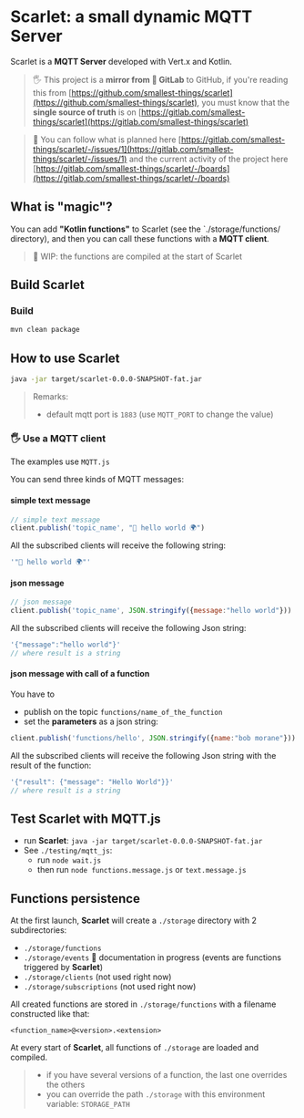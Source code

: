 # Scarlet: a small dynamic MQTT Server

Scarlet is a **MQTT Server** developed with Vert.x and Kotlin.

> 🖐️ This project is a **mirror from 🦊 GitLab** to GitHub, if you're reading this from [https://github.com/smallest-things/scarlet](https://github.com/smallest-things/scarlet), you must know that the **single source of truth** is on [https://gitlab.com/smallest-things/scarlet](https://gitlab.com/smallest-things/scarlet)

> 👀 You can follow what is planned here [https://gitlab.com/smallest-things/scarlet/-/issues/1](https://gitlab.com/smallest-things/scarlet/-/issues/1) and the current activity of the project here [https://gitlab.com/smallest-things/scarlet/-/boards](https://gitlab.com/smallest-things/scarlet/-/boards)


## What is "magic"?

You can add **"Kotlin functions"** to Scarlet (see the `./storage/functions/ directory), and then you can call these functions with a **MQTT client**.

> 🚧 WIP: the functions are compiled at the start of Scarlet

## Build Scarlet

### Build

```bash
mvn clean package
```

## How to use Scarlet

```bash
java -jar target/scarlet-0.0.0-SNAPSHOT-fat.jar
```

> Remarks:
> - default mqtt port is `1883` (use `MQTT_PORT` to change the value)

### 🖐 Use a MQTT client

The examples use `MQTT.js`

You can send three kinds of MQTT messages:

#### simple text message

```javascript
// simple text message
client.publish('topic_name', "👋 hello world 🌍")
```

All the subscribed clients will receive the following string:

```javascript
'"👋 hello world 🌍"'
```

#### json message

```javascript
// json message
client.publish('topic_name', JSON.stringify({message:"hello world"}))
```

All the subscribed clients will receive the following Json string:

```javascript
'{"message":"hello world"}'
// where result is a string
```

#### json message with call of a function

You have to
- publish on the topic `functions/name_of_the_function`
- set the **parameters** as a json string:

```javascript
client.publish('functions/hello', JSON.stringify({name:"bob morane"}))
```

All the subscribed clients will receive the following Json string with the result of the function:

```javascript
'{"result": {"message": "Hello World"}}'
// where result is a string
```

## Test Scarlet with MQTT.js

- run **Scarlet**: `java -jar target/scarlet-0.0.0-SNAPSHOT-fat.jar`
- See `./testing/mqtt_js`:
  - run `node wait.js`
  - then run `node functions.message.js` or `text.message.js`

## Functions persistence

At the first launch, **Scarlet** will create a `./storage` directory with 2 subdirectories:
- `./storage/functions`
- `./storage/events` 🚧 documentation in progress (events are functions triggered by **Scarlet**)
- `./storage/clients` (not used right now)
- `./storage/subscriptions` (not used right now)

All created functions are stored in `./storage/functions` with a filename constructed like that:
```
<function_name>@<version>.<extension>
```

At every start of **Scarlet**, all functions of `./storage` are loaded and compiled.

> - if you have several versions of a function, the last one overrides the others
> - you can override the path `./storage` with this environment variable: `STORAGE_PATH`

